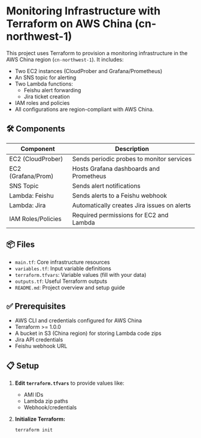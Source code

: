 # Monitoring Infrastructure with Terraform on AWS China (cn-northwest-1)

This project uses Terraform to provision a monitoring infrastructure in the AWS China region (`cn-northwest-1`). It includes:

- Two EC2 instances (CloudProber and Grafana/Prometheus)
- An SNS topic for alerting
- Two Lambda functions:
  - Feishu alert forwarding
  - Jira ticket creation
- IAM roles and policies
- All configurations are region-compliant with AWS China.

## 🛠️ Components

| Component            | Description                                 |
|---------------------|---------------------------------------------|
| EC2 (CloudProber)   | Sends periodic probes to monitor services   |
| EC2 (Grafana/Prom)  | Hosts Grafana dashboards and Prometheus     |
| SNS Topic           | Sends alert notifications                   |
| Lambda: Feishu      | Sends alerts to a Feishu webhook            |
| Lambda: Jira        | Automatically creates Jira issues on alerts |
| IAM Roles/Policies  | Required permissions for EC2 and Lambda     |

## 📦 Files

- `main.tf`: Core infrastructure resources
- `variables.tf`: Input variable definitions
- `terraform.tfvars`: Variable values (fill with your data)
- `outputs.tf`: Useful Terraform outputs
- `README.md`: Project overview and setup guide

## ✅ Prerequisites

- AWS CLI and credentials configured for AWS China
- Terraform >= 1.0.0
- A bucket in S3 (China region) for storing Lambda code zips
- Jira API credentials
- Feishu webhook URL

## 📋 Setup

1. **Edit `terraform.tfvars`** to provide values like:
   - AMI IDs
   - Lambda zip paths
   - Webhook/credentials

2. **Initialize Terraform:**

   ```bash
   terraform init
